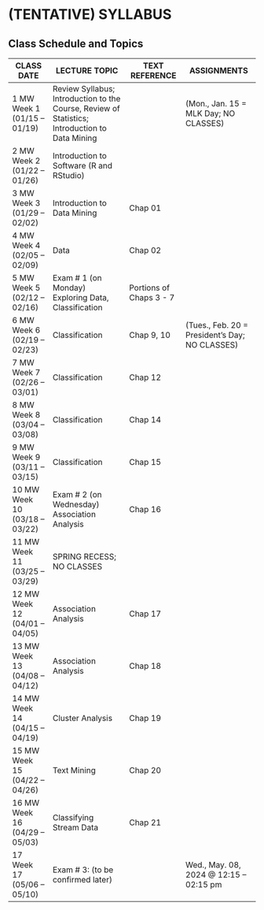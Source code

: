 # (TENTATIVE) SYLLABUS

## Class Schedule and Topics

| CLASS DATE | LECTURE TOPIC | TEXT REFERENCE | ASSIGNMENTS |
|------------|---------------|----------------|-------------|
| 1 MW Week 1 (01/15 – 01/19) | Review Syllabus; Introduction to the Course, Review of Statistics; Introduction to Data Mining | | (Mon., Jan. 15 = MLK Day; NO CLASSES) |
| 2 MW Week 2 (01/22 – 01/26) | Introduction to Software (R and RStudio) | | |
| 3 MW Week 3 (01/29 – 02/02) | Introduction to Data Mining | Chap 01 | |
| 4 MW Week 4 (02/05 – 02/09) | Data | Chap 02 | |
| 5 MW Week 5 (02/12 – 02/16) | Exam # 1 (on Monday) Exploring Data, Classification | Portions of Chaps 3 - 7 | |
| 6 MW Week 6 (02/19 – 02/23) | Classification | Chap 9, 10 | (Tues., Feb. 20 = President’s Day; NO CLASSES) |
| 7 MW Week 7 (02/26 – 03/01) | Classification | Chap 12 | |
| 8 MW Week 8 (03/04 – 03/08) | Classification | Chap 14 | |
| 9 MW Week 9 (03/11 – 03/15) | Classification | Chap 15 | |
| 10 MW Week 10 (03/18 – 03/22) | Exam # 2 (on Wednesday) Association Analysis | Chap 16 | |
| 11 MW Week 11 (03/25 – 03/29) | SPRING RECESS; NO CLASSES | | |
| 12 MW Week 12 (04/01 – 04/05) | Association Analysis | Chap 17 | |
| 13 MW Week 13 (04/08 – 04/12) | Association Analysis | Chap 18 | |
| 14 MW Week 14 (04/15 – 04/19) | Cluster Analysis | Chap 19 | |
| 15 MW Week 15 (04/22 – 04/26) | Text Mining | Chap 20 | |
| 16 MW Week 16 (04/29 – 05/03) | Classifying Stream Data | Chap 21 | |
| 17 Week 17 (05/06 – 05/10) | Exam # 3: (to be confirmed later) | | Wed., May. 08, 2024 @ 12:15 – 02:15 pm |

